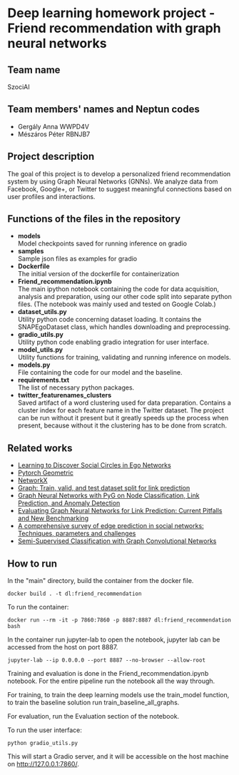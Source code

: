 # Deep learning homework project - Friend recommendation with graph neural networks 

## Team name

SzociAI

## Team members' names and Neptun codes

- Gergály Anna WWPD4V
- Mészáros Péter RBNJB7

## Project description

The goal of this project is to develop a personalized friend recommendation system by using Graph Neural Networks (GNNs). We analyze data from Facebook, Google+, or Twitter to suggest meaningful connections based on user profiles and interactions.

## Functions of the files in the repository

- **models**  
Model checkpoints saved for running inference on gradio
- **samples**  
Sample json files as examples for gradio
- **Dockerfile**  
The initial version of the dockerfile for containerization
- **Friend_recommendation.ipynb**  
The main ipython notebook containing the code for data acquisition, analysis and preparation, using our other code split into separate python files. (The notebook was mainly used and tested on Google Colab.)
- **dataset_utils.py**  
Utility python code concerning dataset loading. It contains the SNAPEgoDataset class, which handles downloading and preprocessing.
- **gradio_utils.py**  
Utility python code enabling gradio integration for user interface.
- **model_utils.py**  
Utility functions for training, validating and running inference on models.
- **models.py**  
File containing the code for our model and the baseline.
- **requirements.txt**  
The list of necessary python packages.
- **twitter_featurenames_clusters**  
Saved artifact of a word clustering used for data preparation. Contains a cluster index for each feature name in the Twitter dataset. The project can be run without it present but it greatly speeds up the process when present, because without it the clustering has to be done from scratch.

## Related works
- [Learning to Discover Social Circles in Ego Networks](http://i.stanford.edu/~julian/pdfs/nips2012.pdf)
- [Pytorch Geometric](https://github.com/pyg-team/pytorch_geometric)
- [NetworkX](https://github.com/networkx/networkx)
- [Graph: Train, valid, and test dataset split for link prediction](https://zqfang.github.io/2021-08-12-graph-linkpredict/)
- [Graph Neural Networks with PyG on Node Classification, Link Prediction, and Anomaly Detection](https://towardsdatascience.com/graph-neural-networks-with-pyg-on-node-classification-link-prediction-and-anomaly-detection-14aa38fe1275)
- [Evaluating Graph Neural Networks for Link Prediction: Current Pitfalls and New Benchmarking](https://arxiv.org/abs/2306.10453)
- [A comprehensive survey of edge prediction in social networks: Techniques, parameters and challenges](https://www.sciencedirect.com/science/article/pii/S0957417419300466)
- [Semi-Supervised Classification with Graph Convolutional Networks](https://arxiv.org/abs/1609.02907)

## How to run

In the "main" directory, build the container from the docker file.

```
docker build . -t dl:friend_recommendation
```
To run the container:
```
docker run --rm -it -p 7860:7860 -p 8887:8887 dl:friend_recommendation bash
```
In the container run jupyter-lab to open the notebook, jupyter lab can be accessed from the host on port 8887.

```
jupyter-lab --ip 0.0.0.0 --port 8887 --no-browser --allow-root
```

Training and evaluation is done in the Friend_recommendation.ipynb notebook. For the entire pipeline run the notebook all the way through. 

For training, to train the deep learning models use the train_model function, to train the baseline solution run train_baseline_all_graphs.

For evaluation, run the Evaluation section of the notebook.

To run the user interface:
```
python gradio_utils.py
```
This will start a Gradio server, and it will be accessible on the host machine on http://127.0.0.1:7860/.
